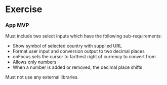 # Exercise

### App MVP

Must include two select inputs which have the following sub-requirements:
  - Show symbol of selected country with supplied URL
  - Format user input and conversion output to two decimal places
  - onFocus sets the cursor to farthest right of currency to convert from
  - Allows only numbers
  - When a number is added or removed, the decimal place shifts

Must not use any external libraries.
